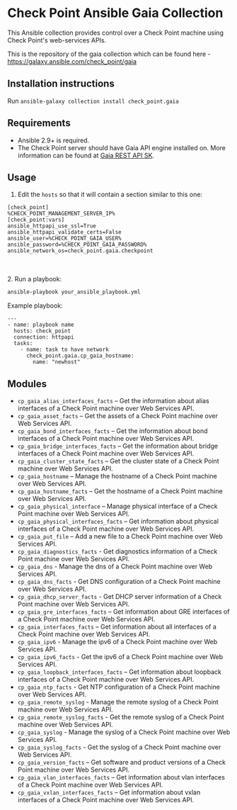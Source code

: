 # Check Point Ansible Gaia Collection
This Ansible collection provides control over a Check Point machine using
Check Point's web-services APIs.

This is the repository of the gaia collection which can be found here - https://galaxy.ansible.com/check_point/gaia

Installation instructions
-------------------------
Run `ansible-galaxy collection install check_point.gaia`

Requirements
------------
* Ansible 2.9+ is required.
* The Check Point server should have Gaia API engine installed on. More information can be found at [Gaia REST API SK](https://supportcenter.checkpoint.com/supportcenter/portal?action=portlets.SearchResultMainAction&eventSubmit_doGoviewsolutiondetails=&solutionid=sk143612).

Usage
-----
1. Edit the `hosts` so that it will contain a section similar to this one:
```
[check_point]
%CHECK_POINT_MANAGEMENT_SERVER_IP%
[check_point:vars]
ansible_httpapi_use_ssl=True
ansible_httpapi_validate_certs=False
ansible_user=%CHECK_POINT_GAIA_USER%
ansible_password=%CHECK_POINT_GAIA_PASSWORD%
ansible_network_os=check_point.gaia.checkpoint
```
<br><br>2. Run a playbook:
```sh
ansible-playbook your_ansible_playbook.yml
```

Example playbook:
```
---
- name: playbook name
  hosts: check_point
  connection: httpapi
  tasks:
    - name: task to have network
      check_point.gaia.cp_gaia_hostname:
        name: "newhost"
```
Modules
-------
* `cp_gaia_alias_interfaces_facts` – Get the information about alias interfaces of a Check Point machine over Web Services API.
* `cp_gaia_asset_facts` – Get the assets of a Check Point machine over Web Services API.
* `cp_gaia_bond_interfaces_facts` – Get the information about bond interfaces of a Check Point machine over Web Services API.
* `cp_gaia_bridge_interfaces_facts` – Get the information about bridge interfaces of a Check Point machine over Web Services API.
* `cp_gaia_cluster_state_facts` – Get the cluster state of a Check Point machine over Web Services API.
* `cp_gaia_hostname` – Manage the hostname of a Check Point machine over Web Services API.
* `cp_gaia_hostname_facts` – Get the hostname of a Check Point machine over Web Services API.
* `cp_gaia_physical_interface` – Manage physical interface of a Check Point machine over Web Services API.
* `cp_gaia_physical_interfaces_facts` – Get information about physical interfaces of a Check Point machine over Web Services API.
* `cp_gaia_put_file` – Add a new file to a Check Point machine over Web Services API.
* `cp_gaia_diagnostics_facts` - Get diagnostics information of a Check Point machine over Web Services API.
* `cp_gaia_dns` - Manage the dns of a Check Point machine over Web Services API.
* `cp_gaia_dns_facts` - Get DNS configuration of a Check Point machine over Web Services API.
* `cp_gaia_dhcp_server_facts` - Get DHCP server information of a Check Point machine over Web Services API.
* `cp_gaia_gre_interfaces_facts` – Get information about GRE interfaces of a Check Point machine over Web Services API.
* `cp_gaia_interfaces_facts` – Get information about all interfaces of a Check Point machine over Web Services API.
* `cp_gaia_ipv6` - Manage the ipv6 of a Check Point machine over Web Services API.
* `cp_gaia_ipv6_facts` - Get the ipv6 of a Check Point machine over Web Services API.
* `cp_gaia_loopback_interfaces_facts` – Get information about loopback interfaces of a Check Point machine over Web Services API.
* `cp_gaia_ntp_facts` - Get NTP configuration of a Check Point machine over Web Services API.
* `cp_gaia_remote_syslog` - Manage the remote syslog of a Check Point machine over Web Services API.
* `cp_gaia_remote_syslog_facts` - Get the remote syslog of a Check Point machine over Web Services API.
* `cp_gaia_syslog` - Manage the syslog of a Check Point machine over Web Services API.
* `cp_gaia_syslog_facts` - Get the syslog of a Check Point machine over Web Services API.
* `cp_gaia_version_facts` – Get software and product versions of a Check Point machine over Web Services API.
* `cp_gaia_vlan_interfaces_facts` – Get information about vlan interfaces of a Check Point machine over Web Services API.
* `cp_gaia_vxlan_interfaces_facts` – Get information about vxlan interfaces of a Check Point machine over Web Services API.

